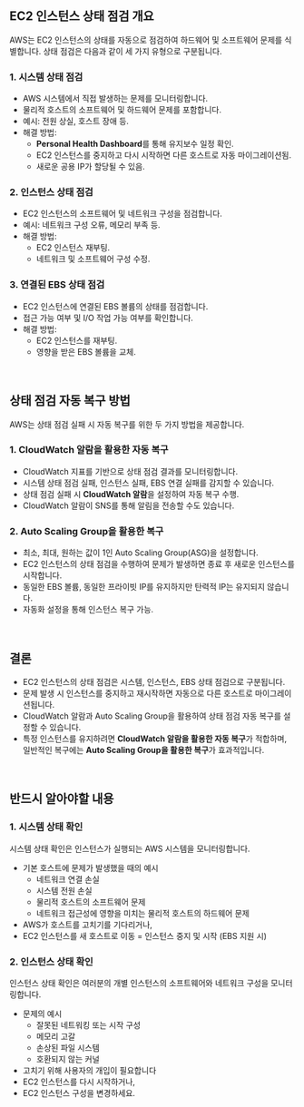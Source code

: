 ## EC2 인스턴스 상태 점검 개요

AWS는 EC2 인스턴스의 상태를 자동으로 점검하여 하드웨어 및 소프트웨어 문제를 식별합니다. 상태 점검은 다음과 같이 세 가지 유형으로 구분됩니다.

### 1. 시스템 상태 점검
- AWS 시스템에서 직접 발생하는 문제를 모니터링합니다.
- 물리적 호스트의 소프트웨어 및 하드웨어 문제를 포함합니다.
- 예시: 전원 상실, 호스트 장애 등.
- 해결 방법:
  - **Personal Health Dashboard**를 통해 유지보수 일정 확인.
  - EC2 인스턴스를 중지하고 다시 시작하면 다른 호스트로 자동 마이그레이션됨.
  - 새로운 공용 IP가 할당될 수 있음.

### 2. 인스턴스 상태 점검
- EC2 인스턴스의 소프트웨어 및 네트워크 구성을 점검합니다.
- 예시: 네트워크 구성 오류, 메모리 부족 등.
- 해결 방법:
  - EC2 인스턴스 재부팅.
  - 네트워크 및 소프트웨어 구성 수정.

### 3. 연결된 EBS 상태 점검
- EC2 인스턴스에 연결된 EBS 볼륨의 상태를 점검합니다.
- 접근 가능 여부 및 I/O 작업 가능 여부를 확인합니다.
- 해결 방법:
  - EC2 인스턴스를 재부팅.
  - 영향을 받은 EBS 볼륨을 교체.

<br>

## 상태 점검 자동 복구 방법
AWS는 상태 점검 실패 시 자동 복구를 위한 두 가지 방법을 제공합니다.

### 1. CloudWatch 알람을 활용한 자동 복구
- CloudWatch 지표를 기반으로 상태 점검 결과를 모니터링합니다.
- 시스템 상태 점검 실패, 인스턴스 실패, EBS 연결 실패를 감지할 수 있습니다.
- 상태 점검 실패 시 **CloudWatch 알람**을 설정하여 자동 복구 수행.
- CloudWatch 알람이 SNS를 통해 알림을 전송할 수도 있습니다.

### 2. Auto Scaling Group을 활용한 복구
- 최소, 최대, 원하는 값이 1인 Auto Scaling Group(ASG)을 설정합니다.
- EC2 인스턴스의 상태 점검을 수행하여 문제가 발생하면 종료 후 새로운 인스턴스를 시작합니다.
- 동일한 EBS 볼륨, 동일한 프라이빗 IP를 유지하지만 탄력적 IP는 유지되지 않습니다.
- 자동화 설정을 통해 인스턴스 복구 가능.

<br>

## 결론
- EC2 인스턴스의 상태 점검은 시스템, 인스턴스, EBS 상태 점검으로 구분됩니다.
- 문제 발생 시 인스턴스를 중지하고 재시작하면 자동으로 다른 호스트로 마이그레이션됩니다.
- CloudWatch 알람과 Auto Scaling Group을 활용하여 상태 점검 자동 복구를 설정할 수 있습니다.
- 특정 인스턴스를 유지하려면 **CloudWatch 알람을 활용한 자동 복구**가 적합하며, 일반적인 복구에는 **Auto Scaling Group을 활용한 복구**가 효과적입니다.

<br>

## 반드시 알아야할 내용

### 1. 시스템 상태 확인
시스템 상태 확인은 인스턴스가 실행되는 AWS 시스템을 모니터링합니다.

- 기본 호스트에 문제가 발생했을 때의 예시
  - 네트워크 연결 손실
  - 시스템 전원 손실
  - 물리적 호스트의 소프트웨어 문제
  - 네트워크 접근성에 영향을 미치는 물리적 호스트의 하드웨어 문제
- AWS가 호스트를 고치기를 기다리거나,  
- EC2 인스턴스를 새 호스트로 이동 = 인스턴스 중지 및 시작 (EBS 지원 시)

### 2. 인스턴스 상태 확인
인스턴스 상태 확인은 여러분의 개별 인스턴스의 소프트웨어와 네트워크 구성을 모니터링합니다.

- 문제의 예시
  - 잘못된 네트워킹 또는 시작 구성
  - 메모리 고갈
  - 손상된 파일 시스템
  - 호환되지 않는 커널
- 고치기 위해 사용자의 개입이 필요합니다
- EC2 인스턴스를 다시 시작하거나,
- EC2 인스턴스 구성을 변경하세요.